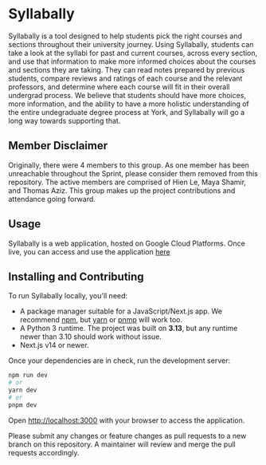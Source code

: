 # Syllabally

Syllabally is a tool designed to help students pick the right courses and sections throughout their university journey. Using Syllabally, students can take a look at the syllabi for past and current courses, across every section, and use that information to make more informed choices about the courses and sections they are taking. They can read notes prepared by previous students, compare reviews and ratings of each course and the relevant professors, and determine where each course will fit in their overall undergrad process. We believe that students should have more choices, more information, and the ability to have a more holistic understanding of the entire undegraduate degree process at York, and Syllabally will go a long way towards supporting that.

## Member Disclaimer

Originally, there were 4 members to this group. As one member has been unreachable throughout the Sprint, please consider them removed from this repository. The active members are comprised of Hien Le, Maya Shamir, and Thomas Aziz. This group makes up the project contributions and attendance going forward.

## Usage
Syllabally is a web application, hosted on Google Cloud Platforms. Once live, you can access and use the application [here](https://syllabally-host-207408110776.us-central1.run.app)

## Installing and Contributing

To run Syllabally locally, you'll need:

- A package manager suitable for a JavaScript/Next.js app. We recommend [npm](https://www.npmjs.com), but [yarn](https://classic.yarnpkg.com/en/) or [pnmp](https://pnpm.io) will work too.
- A Python 3 runtime. The project was built on **3.13**, but any runtime newer than 3.10 should work without issue.
- Next.js v14 or newer.

Once your dependencies are in check, run the development server:

```bash
npm run dev
# or
yarn dev
# or
pnpm dev
```

Open [http://localhost:3000](http://localhost:3000) with your browser to access the application.

Please submit any changes or feature changes as pull requests to a new branch on this repository. A maintainer will review and merge the pull requests accordingly.


